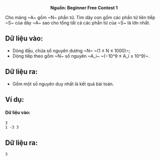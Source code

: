**<center>Nguồn: Beginner Free Contest 1</center>**

Cho mảng ~A~ gồm ~N~ phần tử. Tìm dãy con gồm các phần tử liên tiếp ~S~ của dãy ~A~ sao cho tổng tất cả các phần tử của ~S~ là lớn nhất.

## Dữ liệu vào:
- Dòng đầu, chứa số nguyên dương ~N~ ~(1 ≤ N ≤ 1000)~;
- Dòng tiếp theo gồm ~N~ số nguyên ~A_i~ ~(−10^9 ≤ A_i ≤ 10^9)~.

## Dữ liệu ra:
- Gồm một số nguyên duy nhất là kết quả bài toán.

## Ví dụ:
#### Dữ liệu vào:
```
3
1 -3 3
```

## Dữ liệu ra:
```
3
```